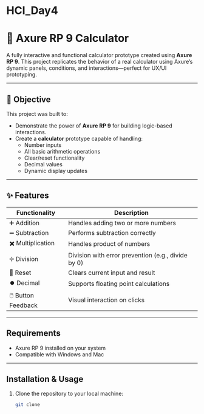# HCI_Day4
# 🔢 Axure RP 9 Calculator

A fully interactive and functional calculator prototype created using **Axure RP 9**. This project replicates the behavior of a real calculator using Axure’s dynamic panels, conditions, and interactions—perfect for UX/UI prototyping.

---




## 🧠 Objective

This project was built to:

- Demonstrate the power of **Axure RP 9** for building logic-based interactions.
- Create a **calculator** prototype capable of handling:
  - Number inputs
  - All basic arithmetic operations
  - Clear/reset functionality
  - Decimal values
  - Dynamic display updates

---

## ✨ Features

| Functionality | Description |
|---------------|-------------|
| ➕ Addition | Handles adding two or more numbers |
| ➖ Subtraction | Performs subtraction correctly |
| ✖️ Multiplication | Handles product of numbers |
| ➗ Division | Division with error prevention (e.g., divide by 0) |
| 🔄 Reset | Clears current input and result |
| ⏺️ Decimal | Supports floating point calculations |
| 🖱️ Button Feedback | Visual interaction on clicks |

---
## Requirements
- Axure RP 9 installed on your system
- Compatible with Windows and Mac
---
## Installation & Usage
1. Clone the repository to your local machine:
   ```sh
   git clone 



